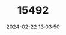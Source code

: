 ---
title: "15492"
category: "Orestias chungarensis"
draft: false
date: 2024-02-22 13:03:50
languages:
  Spanish; Castilian: ["Karachi"]
---